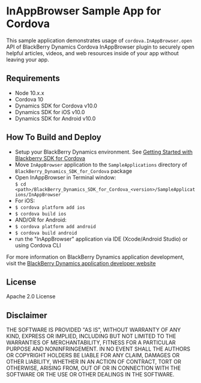 # InAppBrowser Sample App for Cordova

This sample application demonstrates usage of `cordova.InAppBrowser.open` API of BlackBerry Dynamics Cordova InAppBrowser plugin to securely open helpful articles, videos, and web resources inside of your app without leaving your app.

## Requirements
* Node 10.x.x
* Cordova 10
* Dynamics SDK for Cordova v10.0
* Dynamics SDK for iOS v10.0
* Dynamics SDK for Android v10.0

## How To Build and Deploy
* Setup your BlackBerry Dynamics environment. See [Getting Started with Blackberry SDK for Cordova](https://docs.blackberry.com/en/development-tools/blackberry-dynamics-sdk-cordova/latest)
* Move `InAppBrowser` application to the `SampleApplications` directory of `BlackBerry_Dynamics_SDK_for_Cordova` package
* Open InAppBrowser in Terminal window:  
`$ cd <path>/BlackBerry_Dynamics_SDK_for_Cordova_<version>/SampleApplications/InAppBrowser`
* For iOS:
* `$ cordova platform add ios`
* `$ cordova build ios`
* AND/OR for Android:
* `$ cordova platform add android`
* `$ cordova build android`
* run the "InAppBrowser" application via IDE (Xcode/Android Studio) or using Cordova CLI


For more information on BlackBerry Dynamics application development, visit the [BlackBerry Dynamics application developer website](https://developers.blackberry.com/dynamics)


## License

Apache 2.0 License


## Disclaimer

THE SOFTWARE IS PROVIDED "AS IS", WITHOUT WARRANTY OF ANY KIND, EXPRESS OR IMPLIED, INCLUDING BUT NOT LIMITED TO THE WARRANTIES OF MERCHANTABILITY, FITNESS FOR A PARTICULAR PURPOSE AND NONINFRINGEMENT. IN NO EVENT SHALL THE AUTHORS OR COPYRIGHT HOLDERS BE LIABLE FOR ANY CLAIM, DAMAGES OR OTHER LIABILITY, WHETHER IN AN ACTION OF CONTRACT, TORT OR OTHERWISE, ARISING FROM, OUT OF OR IN CONNECTION WITH THE SOFTWARE OR THE USE OR OTHER DEALINGS IN THE SOFTWARE.
